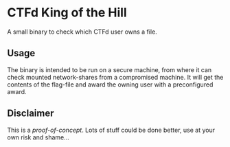 # CTFd King of the Hill

A small binary to check which CTFd user owns a file.

## Usage

The binary is intended to be run on a secure machine, from where it can check mounted network-shares from a compromised machine.
It will get the contents of the flag-file and award the owning user with a preconfigured award.

## Disclaimer

This is a *proof-of-concept*.
Lots of stuff could be done better, use at your own risk and shame&hellip;